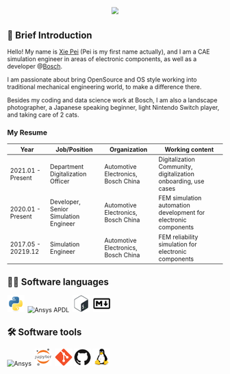<!--
**xiepei1/xiepei1** is a ✨ _special_ ✨ repository because its `README.md` (this file) appears on your GitHub profile.

Here are some ideas to get you started:

- 🔭 I’m currently working on ...
- 🌱 I’m currently learning ...
- 👯 I’m looking to collaborate on ...
- 🤔 I’m looking for help with ...
- 💬 Ask me about ...
- 📫 How to reach me: ...
- 😄 Pronouns: ...
- ⚡ Fun fact: ...
-->
<h1 align="center">
  <a href="https://git.io/typing-svg">
    <img src="https://readme-typing-svg.herokuapp.com/?lines=Hello,+there!+👋;This+is+Xie+Pei's+GitHub+Profile...&center=true&size=15">
  </a>
</h1>

## :handshake: Brief Introduction

Hello! My name is [Xie Pei](https://www.linkedin.com/in/pei-xie/) (Pei is my first name actually), and I am a CAE simulation engineer in areas of electronic components, as well as a developer @[Bosch](https://en.wikipedia.org/wiki/Robert_Bosch_GmbH).

I am passionate about bring OpenSource and OS style working into traditional mechanical engineering world, to make a difference there.

Besides my coding and data science work at Bosch, I am also a landscape photographer, a Japanese speaking beginner, light Nintendo Switch player, and taking care of 2 cats.

### My Resume

| Year | Job/Position | Organization | Working content |
| ---- | ------------ | ------------ | --------------- |
| 2021.01 - Present | Department Digitalization Officer | Automotive Electronics, Bosch China | Digitalization Community, digitalization onboarding, use cases |
| 2020.01 - Present | Developer, Senior Simulation Engineer | Automotive Electronics, Bosch China | FEM simulation automation development for electronic components |
| 2017.05 - 20219.12 | Simulation Engineer | Automotive Electronics, Bosch China | FEM reliability simulation for electronic components |

## :man_technologist: Software languages

<div>
  <img src="https://github.com/devicons/devicon/blob/master/icons/python/python-original.svg" title="Python" alt="Python" width="40" height="40"/>&nbsp;
  <img src="https://github.boschdevcloud.com/XPE1SZH/xpe1szh/blob/main/assets/ansys.jpg" title="Ansys APDL" alt="Ansys APDL" width="40" height="40"/>&nbsp;
  <img src="https://github.com/devicons/devicon/blob/master/icons/bash/bash-original.svg" title="Bash" alt="Bash" width="40" height="40"/>&nbsp;
  <img src="https://github.com/devicons/devicon/blob/master/icons/markdown/markdown-original.svg" title="markdown" alt="markdown" width="40" height="40"/>&nbsp;
</div>

## :hammer_and_wrench: Software tools

<div>
  <img src="https://github.boschdevcloud.com/XPE1SZH/xpe1szh/blob/main/assets/ansys.jpg" title="Ansys" alt="Ansys" width="40" height="40"/>&nbsp;
  <img src="https://github.com/devicons/devicon/blob/master/icons/jupyter/jupyter-original-wordmark.svg" title="Jupyter" alt="Jupyter" width="40" height="40"/>&nbsp;
  <img src="https://github.com/devicons/devicon/blob/master/icons/git/git-original.svg" title="Git" **alt="Git" width="40" height="40"/>
  <img src="https://github.com/devicons/devicon/blob/master/icons/github/github-original.svg" title="GitHub" **alt="GitHub" width="40" height="40"/>
  <img src="https://github.com/devicons/devicon/blob/master/icons/linux/linux-original.svg" title="Linux" alt="Linux" width="40" height="40"/>&nbsp;
</div>
